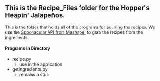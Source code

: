 ## This is the Recipe_Files folder for the Hopper's Heapin' Jalapeños.

This is the folder that holds all of the programs for aquiring the recipes.  We use the [Spoonacular API from Mashape.](https://market.mashape.com/spoonacular/) to grab the recipes from the ingredients.

#### Programs in Directory
- recipe.py
    - use in the application
- getIngredients.py
    - remains a stub
